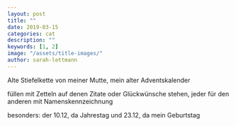 ```yaml
---
layout: post
title: ""
date: 2019-03-15
categories: cat
description: ""
keywords: [1, 2]
image: "/assets/title-images/"
author: sarah-lettmann
---
```


Alte Stiefelkette von meiner Mutte, mein alter Adventskalender

füllen mit Zetteln auf denen Zitate oder Glückwünsche stehen, jeder für den anderen mit Namenskennzeichnung

besonders: der 10.12, da Jahrestag
und 23.12, da mein Geburtstag
